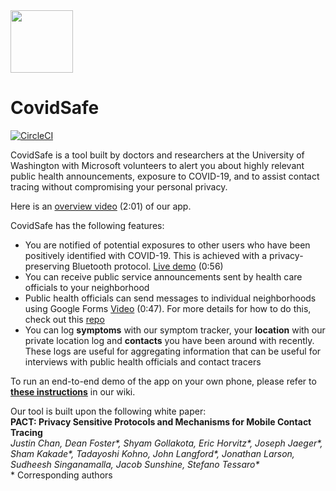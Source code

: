 
<img src="https://github.com/covidsafe/App-Android/blob/master/imgs/logo-big.png" width=100px>

# CovidSafe

[![CircleCI](https://circleci.com/gh/covidsafe/App-Android.svg?style=svg)](https://circleci.com/gh/covidsafe/App-Android)

CovidSafe is a tool built by doctors and researchers at the University of Washington with Microsoft volunteers to alert you about highly relevant public health announcements, exposure to COVID-19, and to assist contact tracing without compromising your personal privacy.

Here is an [overview video](https://www.youtube.com/watch?v=MHqM-dj3hM4) (2:01) of our app.

CovidSafe has the following features:
* You are notified of potential exposures to other users who have been positively identified with COVID-19. This is achieved with a privacy-preserving Bluetooth protocol. [Live demo](https://www.youtube.com/watch?v=9CKtu6zpkNs) (0:56)
* You can receive public service announcements sent by health care officials to your neighborhood
* Public health officials can send messages to individual neighborhoods using Google Forms [Video](https://www.youtube.com/watch?v=sdu5YkUmRB8) (0:47). For more details for how to do this, check out this [repo](https://github.com/covidsafe/hcp-tools)
* You can log **symptoms** with our symptom tracker, your **location** with our private location log and **contacts** you have been around with recently. These logs are useful for aggregating information that can be useful for interviews with public health officials and contact tracers

To run an end-to-end demo of the app on your own phone, please refer to [**these instructions**](https://github.com/covidsafe/App-Android/wiki/Running-the-app) in our wiki.

Our tool is built upon the following white paper:<br/>
**PACT: Privacy Sensitive Protocols and Mechanisms for Mobile Contact Tracing<br/>**
*Justin Chan, Dean Foster\*, Shyam Gollakota, Eric Horvitz\*, Joseph Jaeger\*, Sham Kakade\*, Tadayoshi Kohno, John Langford\*, Jonathan Larson, Sudheesh Singanamalla, Jacob Sunshine, Stefano Tessaro\**<br/>
\* Corresponding authors
